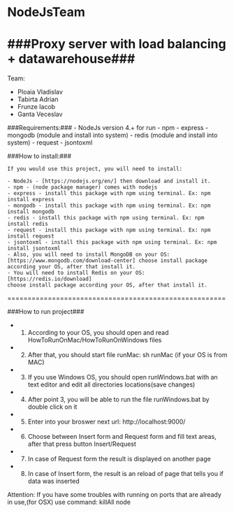 # NodeJsTeam
###Proxy server with load balancing + datawarehouse###
======================================================
Team:
-	Ploaia Vladislav
- 	Tabirta Adrian
-	Frunze Iacob
-	Ganta Veceslav

###Requirements:###
	- NodeJs version 4.+ for run
	- npm
	- express
	- mongodb (module and install into system)
	- redis (module and install into system)
	- request
	- jsontoxml

###How to install:###
	
	If you would use this project, you will need to install:

	- NodeJs - [https://nodejs.org/en/] then download and install it.
	- npm - (node package manager) comes with nodejs
	- express - install this package with npm using terminal. Ex: npm install express
	- mongodb - install this package with npm using terminal. Ex: npm install mongodb
	- redis - install this package with npm using terminal. Ex: npm install redis
	- request - install this package with npm using terminal. Ex: npm install request
	- jsontoxml - install this package with npm using terminal. Ex: npm install jsontoxml
	- Also, you will need to install MongoDB on your OS: [https://www.mongodb.com/download-center] choose install package according your OS, after that install it.
	- You will need to install Redis on your OS: [https://redis.io/download]
	choose install package according your OS, after that install it.
======================================================



###How to run project###

*	1)  According to your OS, you should open and read HowToRunOnMac/HowToRunOnWindows files
*	2)  After that, you should start file runMac: sh runMac (if your OS is from MAC)
*   3)  If you use Windows OS, you should open runWindows.bat with an text editor and edit all directories locations(save changes)
*   4)  After point 3, you will be able to run the file runWindows.bat by double click on it
*   5)  Enter into your broswer next url: http://localhost:9000/
*   6)  Choose between Insert form and Request form and fill text areas, after that press button Insert/Request
*   7)  In case of Request form the result is displayed on another page
*   8)  In case of Insert form, the result is an reload of page that tells you if data was inserted

Attention: If you have some troubles with running on ports that are already in use,(for OSX) use command: killAll node